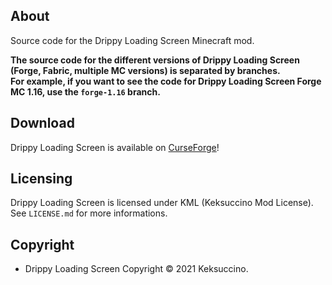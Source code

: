 ## About

Source code for the Drippy Loading Screen Minecraft mod.

**The source code for the different versions of Drippy Loading Screen (Forge, Fabric, multiple MC versions) is separated by branches.**<br>
**For example, if you want to see the code for Drippy Loading Screen Forge MC 1.16, use the `forge-1.16` branch.**

## Download

Drippy Loading Screen is available on [CurseForge](https://www.curseforge.com/minecraft/mc-mods/drippy-loading-screen)!

## Licensing

Drippy Loading Screen is licensed under KML (Keksuccino Mod License).<br>
See `LICENSE.md` for more informations.

## Copyright

- Drippy Loading Screen Copyright © 2021 Keksuccino.<br>
